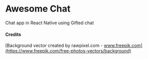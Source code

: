 # Awesome Chat

Chat app in React Native using Gifted chat

#### Credits

[Background vector created by rawpixel.com - www.freepik.com](https://www.freepik.com/free-photos-vectors/background)
